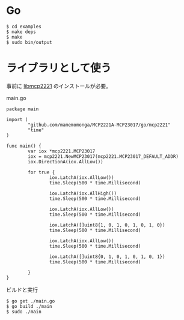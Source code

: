 # Go

	$ cd examples
	$ make deps
	$ make
	$ sudo bin/output


# ライブラリとして使う

事前に [libmcp2221](../libmcp2221) のインストールが必要。

main.go

	package main
	
	import (
	        "github.com/mamemomonga/MCP2221A-MCP23017/go/mcp2221"
	        "time"
	)
	
	func main() {
	        var iox *mcp2221.MCP23017
	        iox = mcp2221.NewMCP23017(mcp2221.MCP23017_DEFAULT_ADDR)
	        iox.DirectionA(iox.AllLow())
	
	        for true {
	                iox.LatchA(iox.AllLow())
	                time.Sleep(500 * time.Millisecond)
	
	                iox.LatchA(iox.AllHigh())
	                time.Sleep(500 * time.Millisecond)
	
	                iox.LatchA(iox.AllLow())
	                time.Sleep(500 * time.Millisecond)
	
	                iox.LatchA([]uint8{1, 0, 1, 0, 1, 0, 1, 0})
	                time.Sleep(500 * time.Millisecond)
	
	                iox.LatchA(iox.AllLow())
	                time.Sleep(500 * time.Millisecond)
	
	                iox.LatchA([]uint8{0, 1, 0, 1, 0, 1, 0, 1})
	                time.Sleep(500 * time.Millisecond)
	
	        }
	}

ビルドと実行

	$ go get ./main.go
	$ go build ./main
	$ sudo ./main


